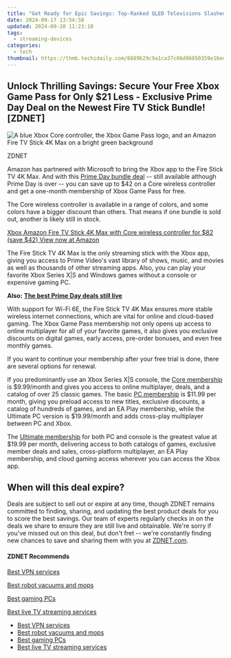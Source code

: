 ```yaml
---
title: "Get Ready for Epic Savings: Top-Ranked QLED Televisions Slashed by $1K This Labor Day - Insider Review!"
date: 2024-09-17 13:54:58
updated: 2024-09-20 11:23:10
tags:
  - streaming-devices
categories:
  - tech
thumbnail: https://thmb.techidaily.com/6889b29c9a1ca37c06d96850359e16ed975462ec122694d578843a25c7f44c71.jpg
---
```


## Unlock Thrilling Savings: Secure Your Free Xbox Game Pass for Only $21 Less - Exclusive Prime Day Deal on the Newest Fire TV Stick Bundle![ZDNET]

![A blue Xbox Core controller, the Xbox Game Pass logo, and an Amazon Fire TV Stick 4K Max on a bright green background](https://www.zdnet.com/a/img/resize/f6d91e3be39b0f56e005bed930f704f6e1ad4cb8/2024/07/17/c4d6416e-ff25-4a01-96e1-4c4a1bd62e34/fire-tv-stick-bundle.jpg?auto=webp&width=1280)

ZDNET

Amazon has partnered with Microsoft to bring the Xbox app to the Fire Stick TV 4K Max. And with this [Prime Day bundle deal](https://buy.geni.us/Proxy.ashx?TSID=368250&GR%5FURL=https%3A%2F%2Fwww.amazon.com%2FAmazon-Stick-Wireless-Controller-Bundle-Members%2Fdp%2FB0D89GSZ7N%3Fth%3D1%26tag%3Dzd-buy-button-20%26ascsubtag%3D%5F%5FCOM%5FCLICK%5FID%5F%5F%7Ccc4df19b-3f4b-4fcb-b007-367f321b4f0f%7Cdtp&dtb=1) \-- still available although Prime Day is over -- you can save up to $42 on a Core wireless controller and get a one-month membership of Xbox Game Pass for free. 

The Core wireless controller is available in a range of colors, and some colors have a bigger discount than others. That means if one bundle is sold out, another is likely still in stock.

[Xbox Amazon Fire TV Stick 4K Max with Core wireless controller for $82 (save $42) View now at Amazon](https://buy.geni.us/Proxy.ashx?TSID=368250&GR%5FURL=https%3A%2F%2Fwww.amazon.com%2FAmazon-Stick-Wireless-Controller-Bundle-Members%2Fdp%2FB0D89GSZ7N%3Fth%3D1%26tag%3Dzd-buy-button-20%26ascsubtag%3D%5F%5FCOM%5FCLICK%5FID%5F%5F%7Ccc4df19b-3f4b-4fcb-b007-367f321b4f0f%7Cdtp&dtb=1)

The Fire Stick TV 4K Max is the only streaming stick with the Xbox app, giving you access to Prime Video's vast library of shows, music, and movies as well as thousands of other streaming apps. Also, you can play your favorite Xbox Series X|S and Windows games without a console or expensive gaming PC. 

**Also:** [**The best Prime Day deals still live**](https://www.zdnet.com/article/best-amazon-prime-day-deals-live-2024-07-17/)

With support for Wi-Fi 6E, the Fire Stick TV 4K Max ensures more stable wireless internet connections, which are vital for online and cloud-based gaming. The Xbox Game Pass membership not only opens up access to online multiplayer for all of your favorite games, it also gives you exclusive discounts on digital games, early access, pre-order bonuses, and even free monthly games.

If you want to continue your membership after your free trial is done, there are several options for renewal. 

If you predominantly use an Xbox Series X|S console, the [Core membership](https://www.xbox.com/en-US/xbox-game-pass#join) is $9.99/month and gives you access to online multiplayer, deals, and a catalog of over 25 classic games. The basic [PC membership](https://www.xbox.com/en-US/xbox-game-pass#join) is $11.99 per month, giving you preload access to new titles, exclusive discounts, a catalog of hundreds of games, and an EA Play membership, while the Ultimate PC version is $19.99/month and adds cross-play multiplayer between PC and Xbox.

The [Ultimate membership](https://www.xbox.com/en-US/xbox-game-pass#join) for both PC and console is the greatest value at $19.99 per month, delivering access to both catalogs of games, exclusive member deals and sales, cross-platform multiplayer, an EA Play membership, and cloud gaming access wherever you can access the Xbox app.

## When will this deal expire?

Deals are subject to sell out or expire at any time, though ZDNET remains committed to finding, sharing, and updating the best product deals for you to score the best savings. Our team of experts regularly checks in on the deals we share to ensure they are still live and obtainable. We're sorry if you've missed out on this deal, but don't fret -- we're constantly finding new chances to save and sharing them with you at [ZDNET.com](https://www.zdnet.com/). 

#### **ZDNET** Recommends

[Best VPN services](https://www.zdnet.com/article/best-vpn/ "Best VPN services")

[Best robot vacuums and mops](https://www.zdnet.com/article/best-robot-vacuum-mop/ "Best robot vacuums and mops")

[Best gaming PCs](https://www.zdnet.com/article/best-gaming-pc/ "Best gaming PCs")

[Best live TV streaming services](https://www.zdnet.com/article/best-live-tv-streaming-service/ "Best live TV streaming services")

* [Best VPN services](https://www.zdnet.com/article/best-vpn/ "Best VPN services")
* [Best robot vacuums and mops](https://www.zdnet.com/article/best-robot-vacuum-mop/ "Best robot vacuums and mops")
* [Best gaming PCs](https://www.zdnet.com/article/best-gaming-pc/ "Best gaming PCs")
* [Best live TV streaming services](https://www.zdnet.com/article/best-live-tv-streaming-service/ "Best live TV streaming services")

<ins class="adsbygoogle"
     style="display:block"
     data-ad-format="autorelaxed"
     data-ad-client="ca-pub-7571918770474297"
     data-ad-slot="1223367746"></ins>



<ins class="adsbygoogle"
     style="display:block"
     data-ad-client="ca-pub-7571918770474297"
     data-ad-slot="8358498916"
     data-ad-format="auto"
     data-full-width-responsive="true"></ins>
